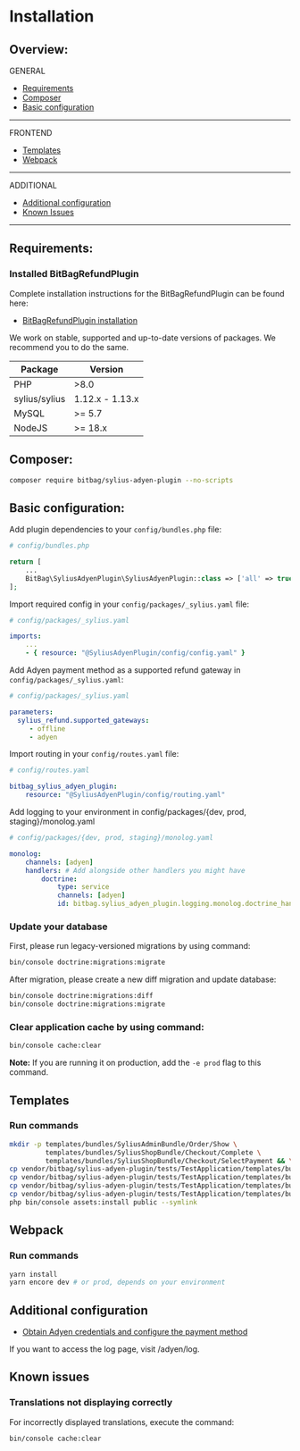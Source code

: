 # Installation

## Overview:
GENERAL
- [Requirements](#requirements)
- [Composer](#composer)
- [Basic configuration](#basic-configuration)
---
FRONTEND
- [Templates](#templates)
- [Webpack](#webpack)
---
ADDITIONAL
- [Additional configuration](#additional-configuration)
- [Known Issues](#known-issues)
---

## Requirements:
### Installed BitBagRefundPlugin
Complete installation instructions for the BitBagRefundPlugin can be found here:

- [BitBagRefundPlugin installation](https://github.com/Sylius/RefundPlugin)

We work on stable, supported and up-to-date versions of packages. We recommend you to do the same.

| Package       | Version         |
|---------------|-----------------|
| PHP           | \>8.0           |
| sylius/sylius | 1.12.x - 1.13.x |
| MySQL         | \>= 5.7         |
| NodeJS        | \>= 18.x        |

## Composer:
```bash
composer require bitbag/sylius-adyen-plugin --no-scripts
```

## Basic configuration:
Add plugin dependencies to your `config/bundles.php` file:

```php
# config/bundles.php

return [
    ...
    BitBag\SyliusAdyenPlugin\SyliusAdyenPlugin::class => ['all' => true],
];
```

Import required config in your `config/packages/_sylius.yaml` file:

```yaml
# config/packages/_sylius.yaml

imports:
    ...
    - { resource: "@SyliusAdyenPlugin/config/config.yaml" }
```

Add Adyen payment method as a supported refund gateway in `config/packages/_sylius.yaml`:
```yaml
# config/packages/_sylius.yaml

parameters:
  sylius_refund.supported_gateways:
     - offline
     - adyen
```

Import routing in your `config/routes.yaml` file:
```yaml
# config/routes.yaml

bitbag_sylius_adyen_plugin:
    resource: "@SyliusAdyenPlugin/config/routing.yaml"
```

Add logging to your environment in config/packages/{dev, prod, staging}/monolog.yaml
```yaml
# config/packages/{dev, prod, staging}/monolog.yaml

monolog:
    channels: [adyen]
    handlers: # Add alongside other handlers you might have
        doctrine:
            type: service
            channels: [adyen]
            id: bitbag.sylius_adyen_plugin.logging.monolog.doctrine_handler
```

### Update your database
First, please run legacy-versioned migrations by using command:
```bash
bin/console doctrine:migrations:migrate
```

After migration, please create a new diff migration and update database:
```bash
bin/console doctrine:migrations:diff
bin/console doctrine:migrations:migrate
```
### Clear application cache by using command:
```bash
bin/console cache:clear
```
**Note:** If you are running it on production, add the `-e prod` flag to this command.

## Templates

### Run commands

```bash
mkdir -p templates/bundles/SyliusAdminBundle/Order/Show \
         templates/bundles/SyliusShopBundle/Checkout/Complete \
         templates/bundles/SyliusShopBundle/Checkout/SelectPayment && \
cp vendor/bitbag/sylius-adyen-plugin/tests/TestApplication/templates/bundles/SyliusAdminBundle/Order/Show/_payment.html.twig templates/bundles/SyliusAdminBundle/Order/Show/ && \
cp vendor/bitbag/sylius-adyen-plugin/tests/TestApplication/templates/bundles/SyliusAdminBundle/Order/Show/_payments.html.twig templates/bundles/SyliusAdminBundle/Order/Show/ && \
cp vendor/bitbag/sylius-adyen-plugin/tests/TestApplication/templates/bundles/SyliusShopBundle/Checkout/Complete/_navigation.html.twig templates/bundles/SyliusShopBundle/Checkout/Complete/ && \
cp vendor/bitbag/sylius-adyen-plugin/tests/TestApplication/templates/bundles/SyliusShopBundle/Checkout/SelectPayment/_payment.html.twig templates/bundles/SyliusShopBundle/Checkout/SelectPayment/ && \
php bin/console assets:install public --symlink

```

## Webpack
### Run commands
```bash
yarn install
yarn encore dev # or prod, depends on your environment
```

## Additional configuration
- [Obtain Adyen credentials and configure the payment method](https://github.com/BitBagCommerce/SyliusAdyenPlugin/blob/master/doc/configuration.md)

If you want to access the log page, visit /adyen/log.

## Known issues
### Translations not displaying correctly
For incorrectly displayed translations, execute the command:
```bash
bin/console cache:clear
```
